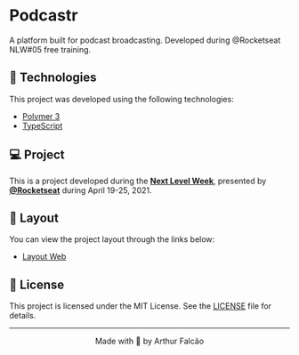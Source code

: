 # Podcastr
A platform built for podcast broadcasting. Developed during @Rocketseat NLW#05 free training.

## 🧪 Technologies

This project was developed using the following technologies:

- [Polymer 3](https://polymer-library.polymer-project.org/3.0/)
- [TypeScript](https://www.typescriptlang.org/)

## 💻 Project

This is a project developed during the **[Next Level Week](https://nextlevelweek.com/)**, presented by **[@Rocketseat](https://github.com/Rocketseat)** during April 19-25, 2021.

## 🔖 Layout

You can view the project layout through the links below:

- [Layout Web](https://www.figma.com/file/UwFEntsHpHYJlHNQAQr4gA/Podcastr?node-id=160%3A2761) 

## 📝 License

This project is licensed under the MIT License. See the [LICENSE](LICENSE) file for details.

---

<p align="center">Made with 💜 by Arthur Falcão</p>

